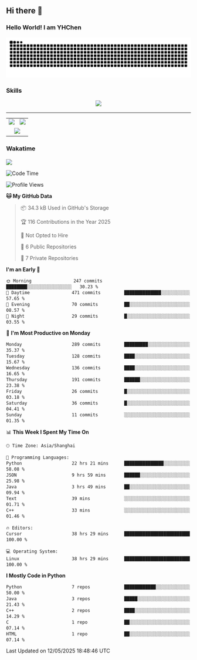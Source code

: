 
## Hi there 👋

<!--
**YHChen0511/YHChen0511** is a ✨ _special_ ✨ repository because its `README.md` (this file) appears on your GitHub profile.

Here are some ideas to get you started:

- 🔭 I’m currently working on ...
- 🌱 I’m currently learning ...
- 👯 I’m looking to collaborate on ...
- 🤔 I’m looking for help with ...
- 💬 Ask me about ...
- 📫 How to reach me: ...
- 😄 Pronouns: ...
- ⚡ Fun fact: ...
-->
### Hello World!  I am YHChen

![](https://raw.githubusercontent.com/YHChen0511/YHChen0511/refs/heads/output/github-contribution-grid-snake.svg)

### Skills

<p align="center">
  <a href="https://skillicons.dev">
    <img src="https://skillicons.dev/icons?i=python,cpp,java,c,pytorch,git,docker,latex,mysql,linux,vscode" />
  </a>
</p>

---
<div align="center">
  <table style="width:100%;">
    <tr>
      <!-- 第一个图片 -->
      <td align="center">
        <img height='200' src="https://github-readme-stats.vercel.app/api?username=YHChen0511&show_icons=true" />
      </td>
      <!-- 第二个图片 -->
      <td align="center">
        <img height='200' src="https://github-readme-stats.vercel.app/api/top-langs/?username=YHChen0511&layout=compact" />
      </td>
    </tr>
    <!-- 第三个图片 -->
    <tr>
      <td colspan="2" align="center">
        <img height="220" src="https://github-readme-activity-graph.vercel.app/graph?username=YHChen0511&theme=github-compact&hide_border=true&area=true" />
      </td>
    </tr>
  </table>
</div>

### Wakatime
<img align="center" src="https://github-readme-stats.vercel.app/api/wakatime?username=YHChen0511&theme=transparent&hide_border=true&layout=compact&langs_count=20&range=last_30_days" />

<!--START_SECTION:waka-->
![Code Time](http://img.shields.io/badge/Code%20Time-220%20hrs%2059%20mins-blue)

![Profile Views](http://img.shields.io/badge/Profile%20Views-0-blue)

**🐱 My GitHub Data** 

> 📦 34.3 kB Used in GitHub's Storage 
 > 
> 🏆 116 Contributions in the Year 2025
 > 
> 🚫 Not Opted to Hire
 > 
> 📜 6 Public Repositories 
 > 
> 🔑 7 Private Repositories 
 > 
**I'm an Early 🐤** 

```text
🌞 Morning                247 commits         ████████░░░░░░░░░░░░░░░░░   30.23 % 
🌆 Daytime                471 commits         ██████████████░░░░░░░░░░░   57.65 % 
🌃 Evening                70 commits          ██░░░░░░░░░░░░░░░░░░░░░░░   08.57 % 
🌙 Night                  29 commits          █░░░░░░░░░░░░░░░░░░░░░░░░   03.55 % 
```
📅 **I'm Most Productive on Monday** 

```text
Monday                   289 commits         █████████░░░░░░░░░░░░░░░░   35.37 % 
Tuesday                  128 commits         ████░░░░░░░░░░░░░░░░░░░░░   15.67 % 
Wednesday                136 commits         ████░░░░░░░░░░░░░░░░░░░░░   16.65 % 
Thursday                 191 commits         ██████░░░░░░░░░░░░░░░░░░░   23.38 % 
Friday                   26 commits          █░░░░░░░░░░░░░░░░░░░░░░░░   03.18 % 
Saturday                 36 commits          █░░░░░░░░░░░░░░░░░░░░░░░░   04.41 % 
Sunday                   11 commits          ░░░░░░░░░░░░░░░░░░░░░░░░░   01.35 % 
```


📊 **This Week I Spent My Time On** 

```text
🕑︎ Time Zone: Asia/Shanghai

💬 Programming Languages: 
Python                   22 hrs 21 mins      ███████████████░░░░░░░░░░   58.08 % 
JSON                     9 hrs 59 mins       ██████░░░░░░░░░░░░░░░░░░░   25.98 % 
Java                     3 hrs 49 mins       ██░░░░░░░░░░░░░░░░░░░░░░░   09.94 % 
Text                     39 mins             ░░░░░░░░░░░░░░░░░░░░░░░░░   01.71 % 
C++                      33 mins             ░░░░░░░░░░░░░░░░░░░░░░░░░   01.46 % 

🔥 Editors: 
Cursor                   38 hrs 29 mins      █████████████████████████   100.00 % 

💻 Operating System: 
Linux                    38 hrs 29 mins      █████████████████████████   100.00 % 
```

**I Mostly Code in Python** 

```text
Python                   7 repos             ████████████░░░░░░░░░░░░░   50.00 % 
Java                     3 repos             █████░░░░░░░░░░░░░░░░░░░░   21.43 % 
C++                      2 repos             ████░░░░░░░░░░░░░░░░░░░░░   14.29 % 
C                        1 repo              ██░░░░░░░░░░░░░░░░░░░░░░░   07.14 % 
HTML                     1 repo              ██░░░░░░░░░░░░░░░░░░░░░░░   07.14 % 
```




 Last Updated on 12/05/2025 18:48:46 UTC
<!--END_SECTION:waka-->
